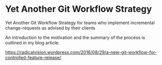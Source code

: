 # Yet Another Git Workflow Strategy
Yet Another Git Workflow Strategy for teams who implement incremental change-requests as advised by their clients

An introduction to the motivation and the summary of the process is outlined in my blog article.

https://radicalvision.wordpress.com/2016/08/29/a-new-git-workflow-for-controlled-feature-release/

